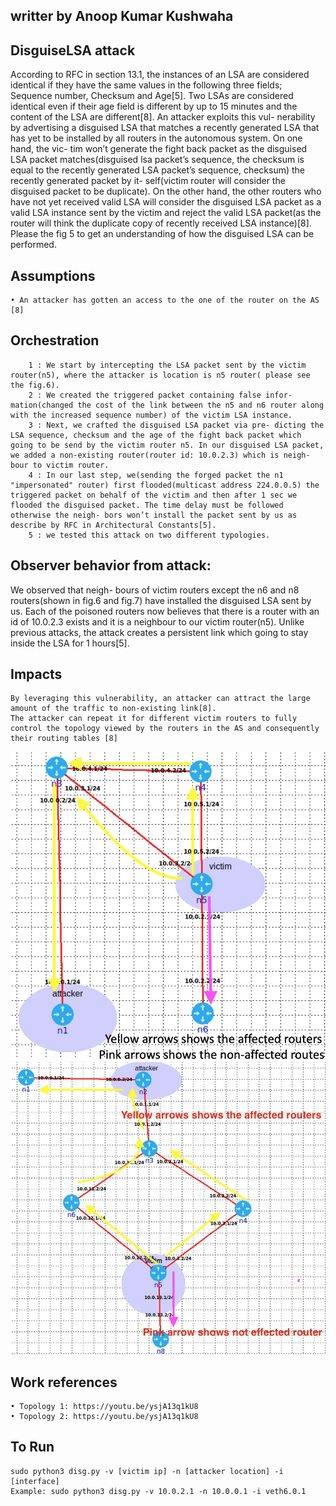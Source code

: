 ## writter by Anoop Kumar Kushwaha



## DisguiseLSA attack
According to RFC in section 13.1, the instances of an LSA are considered identical if they have the same values in the following three fields; Sequence number, Checksum and Age[5]. Two LSAs are considered identical even if their age field is different by up to 15 minutes and the content of the LSA are different[8]. An attacker exploits this vul- nerability by advertising a disguised LSA that matches a recently generated LSA that has yet to be installed by all routers in the autonomous system. On one hand, the vic- tim won’t generate the fight back packet as the disguised LSA packet matches(disguised lsa packet’s sequence, the checksum is equal to the recently generated LSA packet’s sequence, checksum) the recently generated packet by it- self(victim router will consider the disguised packet to be duplicate). On the other hand, the other routers who have not yet received valid LSA will consider the disguised LSA packet as a valid LSA instance sent by the victim and reject the valid LSA packet(as the router will think the duplicate copy of recently received LSA instance)[8]. Please the fig 5 to get an understanding of how the disguised LSA can be performed.

## Assumptions
    • An attacker has gotten an access to the one of the router on the AS [8]


## Orchestration
```
    1 : We start by intercepting the LSA packet sent by the victim router(n5), where the attacker is location is n5 router( please see the fig.6).
    2 : We created the triggered packet containing false infor- mation(changed the cost of the link between the n5 and n6 router along with the increased sequence number) of the victim LSA instance.
    3 : Next, we crafted the disguised LSA packet via pre- dicting the LSA sequence, checksum and the age of the fight back packet which going to be send by the victim router n5. In our disguised LSA packet, we added a non-existing router(router id: 10.0.2.3) which is neigh- bour to victim router.
    4 : In our last step, we(sending the forged packet the n1 "impersonated" router) first flooded(multicast address 224.0.0.5) the triggered packet on behalf of the victim and then after 1 sec we flooded the disguised packet. The time delay must be followed otherwise the neigh- bors won’t install the packet sent by us as describe by RFC in Architectural Constants[5].
    5 : we tested this attack on two different typologies.
```

## Observer behavior from attack:
We observed that neigh- bours of victim routers except the n6 and n8 routers(shown in fig.6 and fig.7) have installed the disguised LSA sent by us. Each of the poisoned routers now believes that there is a router with an id of 10.0.2.3 exists and it is a neighbour to our victim router(n5). Unlike previous attacks, the attack creates a persistent link which going to stay inside the LSA for 1 hours[5].


## Impacts
    By leveraging this vulnerability, an attacker can attract the large amount of the traffic to non-existing link[8].
    The attacker can repeat it for different victim routers to fully control the topology viewed by the routers in the AS and consequently their routing tables [8]



![topology2](distopo1.png)
![topology2](distopo2.png)


## Work references
    • Topology 1: https://youtu.be/ysjA13q1kU8
    • Topology 2: https://youtu.be/ysjA13q1kU8

##  To Run
    sudo python3 disg.py -v [victim ip] -n [attacker location] -i [interface]
    Example: sudo python3 disg.py -v 10.0.2.1 -n 10.0.0.1 -i veth6.0.1
